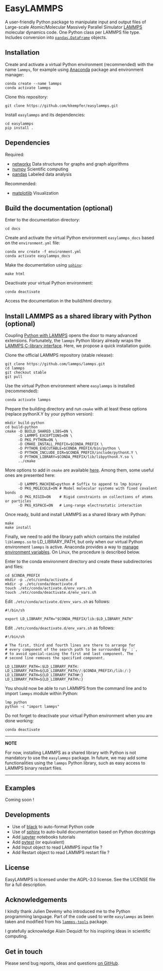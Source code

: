 EasyLAMMPS
==========

A user-friendly Python package to manipulate input and output files of Large-scale Atomic/Molecular Massively Parallel Simulator [LAMMPS](https://lammps.sandia.gov/) molecular dynamics code. One Python class per LAMMPS file type. Includes conversion into [`pandas.DataFrame`](https://pandas.pydata.org/pandas-docs/stable/reference/api/pandas.DataFrame.html) objects.


Installation
------------

Create and activate a virtual Python environment (recommended) with the name `lammps`, for example using [Anaconda](https://anaconda.org/) package and environment manager:

    conda create --name lammps
    conda activate lammps

Clone this repository:

    git clone https://github.com/kkempfer/easylammps.git

Install `easylammps` and its dependencies:

    cd easylammps
    pip install .


Dependencies
------------

Required:

* [networkx](https://networkx.org/) Data structures for graphs and graph algorithms
* [numpy](https://numpy.org/) Scientific computing
* [pandas](https://pandas.pydata.org/) Labeled data analysis

Recommended:

* [matplotlib](https://matplotlib.org/) Visualization


Build the documentation (optional)
----------------------------------

Enter to the documentation directory:

    cd docs

Create and activate the virtual Python environment `easylammps_docs` based on the `environment.yml` file:

    conda env create -f environment.yml
    conda activate easylammps_docs

Make the documentation using [`sphinx`](https://www.sphinx-doc.org/):

    make html

Deactivate your virtual Python environment:

    conda deactivate

Access the documentation in the build/html directory.


Install LAMMPS as a shared library with Python (optional)
---------------------------------------------------------

Coupling [Python with LAMMPS]([https://lammps.sandia.gov/doc/Python_head.html) opens the door to many advanced extensions. Fortunately, the `lammps` Python library already wraps the [LAMMPS C-library interface](https://lammps.sandia.gov/doc/Python_module.html). Here, we propose a quick installation guide.

Clone the official LAMMPS repository (stable release):

    git clone https://github.com/lammps/lammps.git
    cd lammps
    git checkout stable
    git pull

Use the virtual Python environment where `easylammps` is installed (recommended):

    conda activate lammps

Prepare the building directory and run `cmake` with at least these options (replace pythonX.Y by your python version):

    mkdir build-python
    cd build-python
    cmake -D BUILD_SHARED_LIBS=ON \
          -D LAMMPS_EXCEPTIONS=ON \
          -D PKG_PYTHON=ON \
          -D CMAKE_INSTALL_PREFIX=$CONDA_PREFIX \
          -D PYTHON_EXECUTABLE=$CONDA_PREFIX/bin/python \
          -D PYTHON_INCLUDE_DIR=$CONDA_PREFIX/include/pythonX.Y \
          -D PYTHON_LIBRARY=$CONDA_PREFIX/lib/libpythonX.Y.so \
          ../cmake

More options to add in `cmake` are available [here](https://lammps.sandia.gov/doc/Build.html). Among them, some useful ones are presented here:

          -D LAMMPS_MACHINE=python # Suffix to append to lmp binary
          -D PKG_MOLECULE=ON # Model molecular systems with fixed covalent bonds
          -D PKG_RIGID=ON    # Rigid constraints on collections of atoms or particles
          -D PKG_KSPACE=ON   # Long-range electrostatic interaction

Once ready, build and install LAMMPS as a shared library with Python:

    make
    make install

Finally, we need to add the library path which contains the installed `liblammps.so` to LD_LIBRARY_PATH, but only when our virtual Python environment `lammps` is active. Anaconda provides a way to [manage environment variables](https://conda.io/projects/conda/en/latest/user-guide/tasks/manage-environments.html#saving-environment-variables). On Linux, the procedure is described below.

Enter to the conda environment directory and create these subdirectories and files:

    cd $CONDA_PREFIX
    mkdir -p ./etc/conda/activate.d
    mkdir -p ./etc/conda/deactivate.d
    touch ./etc/conda/activate.d/env_vars.sh
    touch ./etc/conda/deactivate.d/env_vars.sh

Edit `./etc/conda/activate.d/env_vars.sh` as follows:

    #!/bin/sh

    export LD_LIBRARY_PATH="$CONDA_PREFIX/lib:$LD_LIBRARY_PATH"

Edit `./etc/conda/deactivate.d/env_vars.sh` as follows:

    #!/bin/sh

    # The first, third and fourth lines are there to arrange for
    # every component of the search path to be surrounded by `:`,
    # to avoid special-casing the first and last component. The
    # second line removes the specified component.

    LD_LIBRARY_PATH=:$LD_LIBRARY_PATH:
    LD_LIBRARY_PATH=${LD_LIBRARY_PATH//:$CONDA_PREFIX\/lib:/:}
    LD_LIBRARY_PATH=${LD_LIBRARY_PATH#:}
    LD_LIBRARY_PATH=${LD_LIBRARY_PATH%:}

You should now be able to run LAMMPS from the command line and to import `lammps` module within Python:

    lmp_python
    python -c "import lammps"

Do not forget to deactivate your virtual Python environment when you are done working:

    conda deactivate

---
**NOTE**

For now, installing LAMMPS as a shared library with Python is not mandatory to use the `easylammps` package. In future, we may add some functionalities using the `lammps` Python library, such as easy access to LAMMPS binary restart files.

---


Examples
--------

Coming soon !


Developments
------------

* Use of [black](https://black.readthedocs.io/) to auto-format Python code
* Use of [sphinx](https://www.sphinx-doc.org/) to auto-build documentation based on Python docstrings
* Add [jupyter](https://jupyter.org/) notebooks tutorials
* Add [pytest](https://docs.pytest.org/) (or equivalent)
* Add Input object to read LAMMPS input file ?
* Add Restart object to read LAMMPS restart file ?


License
-------

EasyLAMMPS is licensed under the AGPL-3.0 license. See the LICENSE file for a full description.


Acknowledgements
----------------

I kindly thank Julien Devémy who introduced me to the Python programming language. Part of the code used to write `easylammps` as been taken and modified from his [`lammps-tools`](https://github.com/jdevemy/lammps-tools/) package.

I gratefully acknowledge Alain Dequidt for his inspiring ideas in scientific computing.


Get in touch
------------

Please send bug reports, ideas and questions [on GitHub](https://github.com/kkempfer/easylammps/).

